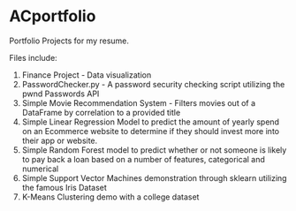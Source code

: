 # ACportfolio
Portfolio Projects for my resume.

Files include:

1. Finance Project - Data visualization
2. PasswordChecker.py - A password security checking script utilizing the pwnd Passwords API
3. Simple Movie Recommendation System - Filters movies out of a DataFrame by correlation to a provided title
4. Simple Linear Regression Model to predict the amount of yearly spend on an Ecommerce website to determine if they should invest more into their app or website.
5. Simple Random Forest model to predict whether or not someone is likely to pay back a loan based on a number of features, categorical and numerical
6. Simple Support Vector Machines demonstration through sklearn utilizing the famous Iris Dataset
7. K-Means Clustering demo with a college dataset
